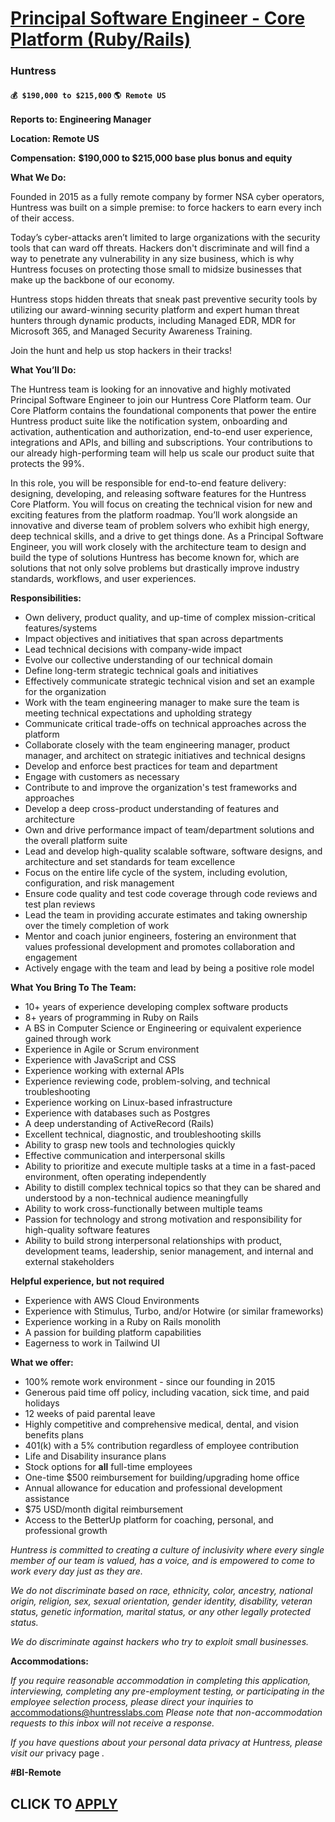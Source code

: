 # [Principal Software Engineer - Core Platform (Ruby/Rails) ](https://www.remotewlb.com/apply/principal-software-engineer-core-platform-ruby-rails)  
### Huntress  
#### `💰 $190,000 to $215,000` `🌎 Remote US`  

**Reports to: Engineering Manager**

**Location: Remote US**

**Compensation:** **$190,000 to $215,000 base plus bonus and equity**

**What We Do:**

Founded in 2015 as a fully remote company by former NSA cyber operators, Huntress was built on a simple premise: to force hackers to earn every inch of their access.

Today’s cyber-attacks aren’t limited to large organizations with the security tools that can ward off threats. Hackers don't discriminate and will find a way to penetrate any vulnerability in any size business, which is why Huntress focuses on protecting those small to midsize businesses that make up the backbone of our economy.

Huntress stops hidden threats that sneak past preventive security tools by utilizing our award-winning security platform and expert human threat hunters through dynamic products, including Managed EDR, MDR for Microsoft 365, and Managed Security Awareness Training.

Join the hunt and help us stop hackers in their tracks!

**What You’ll Do:**

The Huntress team is looking for an innovative and highly motivated Principal Software Engineer to join our Huntress Core Platform team. Our Core Platform contains the foundational components that power the entire Huntress product suite like the notification system, onboarding and activation, authentication and authorization, end-to-end user experience, integrations and APIs, and billing and subscriptions. Your contributions to our already high-performing team will help us scale our product suite that protects the 99%.

In this role, you will be responsible for end-to-end feature delivery: designing, developing, and releasing software features for the Huntress Core Platform. You will focus on creating the technical vision for new and exciting features from the platform roadmap. You’ll work alongside an innovative and diverse team of problem solvers who exhibit high energy, deep technical skills, and a drive to get things done. As a Principal Software Engineer, you will work closely with the architecture team to design and build the type of solutions Huntress has become known for, which are solutions that not only solve problems but drastically improve industry standards, workflows, and user experiences.

**Responsibilities:**

  * Own delivery, product quality, and up-time of complex mission-critical features/systems
  * Impact objectives and initiatives that span across departments
  * Lead technical decisions with company-wide impact
  * Evolve our collective understanding of our technical domain
  * Define long-term strategic technical goals and initiatives
  * Effectively communicate strategic technical vision and set an example for the organization
  * Work with the team engineering manager to make sure the team is meeting technical expectations and upholding strategy
  * Communicate critical trade-offs on technical approaches across the platform
  * Collaborate closely with the team engineering manager, product manager, and architect on strategic initiatives and technical designs
  * Develop and enforce best practices for team and department
  * Engage with customers as necessary
  * Contribute to and improve the organization's test frameworks and approaches
  * Develop a deep cross-product understanding of features and architecture
  * Own and drive performance impact of team/department solutions and the overall platform suite
  * Lead and develop high-quality scalable software, software designs, and architecture and set standards for team excellence
  * Focus on the entire life cycle of the system, including evolution, configuration, and risk management
  * Ensure code quality and test code coverage through code reviews and test plan reviews
  * Lead the team in providing accurate estimates and taking ownership over the timely completion of work
  * Mentor and coach junior engineers, fostering an environment that values professional development and promotes collaboration and engagement
  * Actively engage with the team and lead by being a positive role model

**What You Bring To The Team:**

  * 10+ years of experience developing complex software products
  * 8+ years of programming in Ruby on Rails
  * A BS in Computer Science or Engineering or equivalent experience gained through work
  * Experience in Agile or Scrum environment
  * Experience with JavaScript and CSS
  * Experience working with external APIs
  * Experience reviewing code, problem-solving, and technical troubleshooting
  * Experience working on Linux-based infrastructure
  * Experience with databases such as Postgres
  * A deep understanding of ActiveRecord (Rails)
  * Excellent technical, diagnostic, and troubleshooting skills
  * Ability to grasp new tools and technologies quickly
  * Effective communication and interpersonal skills
  * Ability to prioritize and execute multiple tasks at a time in a fast-paced environment, often operating independently
  * Ability to distill complex technical topics so that they can be shared and understood by a non-technical audience meaningfully
  * Ability to work cross-functionally between multiple teams
  * Passion for technology and strong motivation and responsibility for high-quality software features
  * Ability to build strong interpersonal relationships with product, development teams, leadership, senior management, and internal and external stakeholders

**Helpful experience, but not required**

  * Experience with AWS Cloud Environments
  * Experience with Stimulus, Turbo, and/or Hotwire (or similar frameworks)
  * Experience working in a Ruby on Rails monolith
  * A passion for building platform capabilities
  * Eagerness to work in Tailwind UI

**What we offer:**

  * 100% remote work environment - since our founding in 2015
  * Generous paid time off policy, including vacation, sick time, and paid holidays
  * 12 weeks of paid parental leave
  * Highly competitive and comprehensive medical, dental, and vision benefits plans 
  * 401(k) with a 5% contribution regardless of employee contribution
  * Life and Disability insurance plans
  * Stock options for **all** full-time employees 
  * One-time $500 reimbursement for building/upgrading home office
  * Annual allowance for education and professional development assistance 
  * $75 USD/month digital reimbursement
  * Access to the BetterUp platform for coaching, personal, and professional growth

_Huntress is committed to creating a culture of inclusivity where every single member of our team is valued, has a voice, and is empowered to come to work every day just as they are._

_We do not discriminate based on race, ethnicity, color, ancestry, national origin, religion, sex, sexual orientation, gender identity, disability, veteran status, genetic information, marital status, or any other legally protected status._

_We do discriminate against hackers who try to exploit small businesses._

**Accommodations:**

_If you require reasonable accommodation in completing this application, interviewing, completing any pre-employment testing, or participating in the employee selection process, please direct your inquiries to_ accommodations@huntresslabs.com _Please note that non-accommodation requests to this inbox will not receive a response._

_If you have questions about your personal data privacy at Huntress, please visit our_ privacy page _._

**#BI-Remote**

  
## CLICK TO [APPLY](https://www.remotewlb.com/apply/principal-software-engineer-core-platform-ruby-rails)

